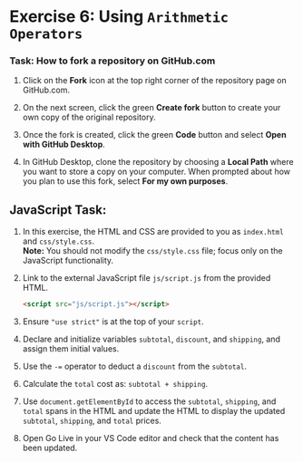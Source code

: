 # Exercise 6: Using `Arithmetic Operators`

### Task: How to fork a repository on GitHub.com

1. Click on the **Fork** icon at the top right corner of the repository page on GitHub.com.

2. On the next screen, click the green **Create fork** button to create your own copy of the original repository.

3. Once the fork is created, click the green **Code** button and select **Open with GitHub Desktop**.

4. In GitHub Desktop, clone the repository by choosing a **Local Path** where you want to store a copy on your computer. When prompted about how you plan to use this fork, select **For my own purposes**.


## JavaScript Task:
1. In this exercise, the HTML and CSS are provided to you as `index.html` and `css/style.css`.  
   **Note:** You should not modify the `css/style.css` file; focus only on the JavaScript functionality.


2. Link to the external JavaScript file `js/script.js` from the provided HTML.
     ```html
   <script src="js/script.js"></script>
   ```
3. Ensure `"use strict"` is at the top of your `script`.

4. Declare and initialize variables `subtotal`, `discount`, and `shipping`, and assign them initial values.

5. Use the `-=` operator to deduct a `discount` from the `subtotal`.

6. Calculate the `total` cost as: `subtotal + shipping`.

7. Use `document.getElementById` to access the `subtotal`, `shipping`, and `total` spans in the HTML and update the HTML to display the updated `subtotal`, `shipping`, and `total` prices.

8. Open Go Live in your VS Code editor and check that the content has been updated.
